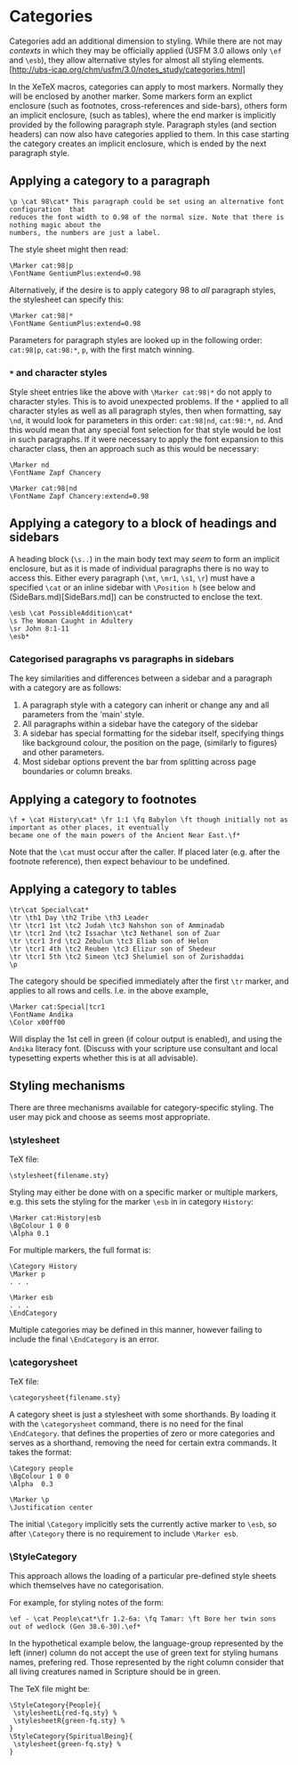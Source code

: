 # Categories

Categories add an additional dimension to styling. While there are not may *contexts* in which they may be officially applied (USFM 3.0 allows only `\ef` and `\esb`), they allow alternative styles for almost all styling elements.
[http://ubs-icap.org/chm/usfm/3.0/notes_study/categories.html]

In the XeTeX macros, categories can apply to most markers. Normally they will be enclosed by another marker. Some
markers form an explict enclosure (such as footnotes, cross-references and
side-bars), others form an implicit enclosure, (such as tables), where the end marker 
is implicitly provided by the following paragraph style.  Paragraph styles (and section headers) 
can now also have categories applied to them. In this case starting the category creates 
an implicit enclosure, which is ended by the next paragraph style.

## Applying a category to a paragraph
```
\p \cat 98\cat* This paragraph could be set using an alternative font  configuration  that 
reduces the font width to 0.98 of the normal size. Note that there is nothing magic about the 
numbers, the numbers are just a label.
```
The style sheet might then read:
```
\Marker cat:98|p
\FontName GentiumPlus:extend=0.98
```
Alternatively, if the desire is to apply category 98 to *all* paragraph styles, the stylesheet can specify this:
```
\Marker cat:98|*
\FontName GentiumPlus:extend=0.98
```

Parameters for paragraph styles are looked up in the following order:
`cat:98|p`, `cat:98:*`, `p`, with the first match winning. 

### `*` and character styles
Style sheet entries like the above with `\Marker cat:98|*` do not apply to
character styles. This is to avoid unexpected problems.
If the `*` applied to all character styles as well as all paragraph styles, 
then when formatting, say `\nd`, it  would look for parameters in this order:
`cat:98|nd`, `cat:98:*`, `nd`.
And this would mean that any special font selection for that style would be 
lost in such paragraphs. If it were necessary to apply the font expansion to 
this character class,  then an approach such as this would be necessary:

```
\Marker nd
\FontName Zapf Chancery

\Marker cat:98|nd
\FontName Zapf Chancery:extend=0.98
```


## Applying a category to a block of  headings and sidebars
A heading block (`\s..`) in the main body text may *seem* to form an
implicit enclosure, but as it is made of individual paragraphs there is no way
to access this. Either every paragraph (`\mt`, `\mr1`, `\s1`, `\r`) 
must have a specified `\cat` or an inline sidebar with `\Position h` (see below
and (SideBars.md)[SideBars.md]) can be constructed to enclose the text.

```
\esb \cat PossibleAddition\cat*
\s The Woman Caught in Adultery
\sr John 8:1-11
\esb*
```


### Categorised paragraphs vs paragraphs in sidebars
The key similarities and differences between a sidebar and a paragraph with a category are as follows:

1. A paragraph style with a category can inherit or change any and all parameters from the 'main' style.
2. All paragraphs within a sidebar have the category of the sidebar
3. A sidebar has special formatting for the sidebar itself, specifying things
   like background colour, the position on the page, (similarly to figures) and other parameters.
4. Most sidebar options prevent the bar from splitting across page boundaries or column breaks.

## Applying a category to footnotes
```
\f + \cat History\cat* \fr 1:1 \fq Babylon \ft though initially not as important as other places, it eventually 
became one of the main powers of the Ancient Near East.\f*
```
Note that the `\cat` must occur after the caller. If placed later (e.g. after
the footnote reference), then expect behaviour to be undefined.

## Applying a category to tables
```
\tr\cat Special\cat*
\tr \th1 Day \th2 Tribe \th3 Leader
\tr \tcr1 1st \tc2 Judah \tc3 Nahshon son of Amminadab
\tr \tcr1 2nd \tc2 Issachar \tc3 Nethanel son of Zuar
\tr \tcr1 3rd \tc2 Zebulun \tc3 Eliab son of Helon
\tr \tcr1 4th \tc2 Reuben \tc3 Elizur son of Shedeur
\tr \tcr1 5th \tc2 Simeon \tc3 Shelumiel son of Zurishaddai
\p
```
The category should be specified immediately after the first `\tr` marker,  and applies to all rows and cells.
I.e. in the above example, 
```
\Marker cat:Special|tcr1
\FontName Andika
\Color x00ff00
```
Will display the 1st cell in green (if colour output is enabled),  and using the `Andika` literacy font. (Discuss with your 
scripture use consultant and local typesetting experts whether this is at all advisable).

## Styling mechanisms

There are three mechanisms available for category-specific styling. The user may pick and choose as seems most appropriate.


### \stylesheet
TeX file:
```
\stylesheet{filename.sty}
```

Styling may either be done with on a specific marker or multiple markers, e.g. this sets the styling for the  marker ```\esb``` in in category ```History```:
```
\Marker cat:History|esb
\BgColour 1 0 0 
\Alpha 0.1
```

For multiple markers, the full format is:
```
\Category History
\Marker p
. . .

\Marker esb 
. . .
\EndCategory
```

Multiple categories may be defined in this manner, however failing to include the final ```\EndCategory``` is an error.

### \categorysheet
TeX file:
```
\categorysheet{filename.sty}
```

A category sheet is just a stylesheet with some shorthands. By loading it with the ```\categorysheet``` command, there is no need for the final ```\EndCategory```.
  that defines the properties of zero or more categories and serves as a shorthand, removing the need 
for certain extra commands. It takes the format:
```
\Category people
\BgColour 1 0 0
\Alpha  0.3

\Marker \p
\Justification center

```

The initial ```\Category``` implicitly  sets the currently active marker to ```\esb```, so after ```\Category``` there is no requirement to include ```\Marker esb```.


### \StyleCategory
This approach allows the loading of a particular pre-defined style sheets which themselves have no categorisation.

For example, for  styling notes of the form: 
```
\ef - \cat People\cat*\fr 1.2-6a: \fq Tamar: \ft Bore her twin sons out of wedlock (Gen 38.6-30).\ef*
```
In the hypothetical example below, the language-group represented by the left (inner) column do
not accept the use of green text for styling humans names, prefering red. 
Those represented by the right column consider that all living creatures named
in Scripture should be in green.

The TeX file might be:

```
\StyleCategory{People}{
 \stylesheetL{red-fq.sty} % 
 \stylesheetR{green-fq.sty} %
}
\StyleCategory{SpiritualBeing}{
 \stylesheet{green-fq.sty} % 
}
```



